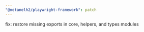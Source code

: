 ```yaml
---
"@netanelh2/playwright-framework": patch
---
```


fix: restore missing exports in core, helpers, and types modules
